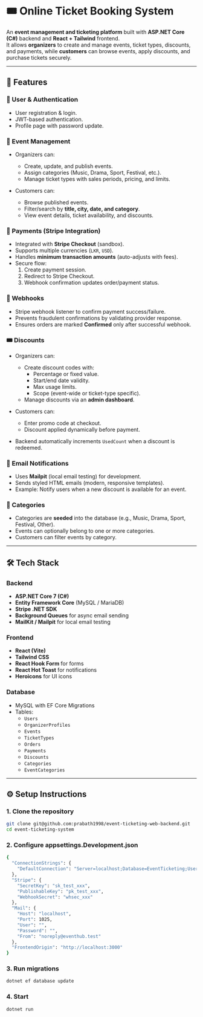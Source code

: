 # 🎟️ Online Ticket Booking System

An **event management and ticketing platform** built with **ASP.NET Core (C#)** backend and **React + Tailwind** frontend.  
It allows **organizers** to create and manage events, ticket types, discounts, and payments, while **customers** can browse events, apply discounts, and purchase tickets securely.

---

## 🚀 Features

### 👤 User & Authentication
- User registration & login.
- JWT-based authentication.
- Profile page with password update.

### 🎫 Event Management
- Organizers can:
  - Create, update, and publish events.
  - Assign categories (Music, Drama, Sport, Festival, etc.).
  - Manage ticket types with sales periods, pricing, and limits.

- Customers can:
  - Browse published events.
  - Filter/search by **title, city, date, and category**.
  - View event details, ticket availability, and discounts.

### 💸 Payments (Stripe Integration)
- Integrated with **Stripe Checkout** (sandbox).
- Supports multiple currencies (`LKR`, `USD`).
- Handles **minimum transaction amounts** (auto-adjusts with fees).
- Secure flow:
  1. Create payment session.
  2. Redirect to Stripe Checkout.
  3. Webhook confirmation updates order/payment status.

### 🔗 Webhooks
- Stripe webhook listener to confirm payment success/failure.
- Prevents fraudulent confirmations by validating provider response.
- Ensures orders are marked **Confirmed** only after successful webhook.

### 🎟️ Discounts
- Organizers can:
  - Create discount codes with:
    - Percentage or fixed value.
    - Start/end date validity.
    - Max usage limits.
    - Scope (event-wide or ticket-type specific).
  - Manage discounts via an **admin dashboard**.

- Customers can:
  - Enter promo code at checkout.
  - Discount applied dynamically before payment.

- Backend automatically increments `UsedCount` when a discount is redeemed.

### 📧 Email Notifications
- Uses **Mailpit** (local email testing) for development.
- Sends styled HTML emails (modern, responsive templates).
- Example: Notify users when a new discount is available for an event.

### 📂 Categories
- Categories are **seeded** into the database (e.g., Music, Drama, Sport, Festival, Other).
- Events can optionally belong to one or more categories.
- Customers can filter events by category.

---

## 🛠️ Tech Stack

### Backend
- **ASP.NET Core 7 (C#)**
- **Entity Framework Core** (MySQL / MariaDB)
- **Stripe .NET SDK**
- **Background Queues** for async email sending
- **MailKit / Mailpit** for local email testing

### Frontend
- **React (Vite)**
- **Tailwind CSS**
- **React Hook Form** for forms
- **React Hot Toast** for notifications
- **Heroicons** for UI icons

### Database
- MySQL with EF Core Migrations
- Tables:
  - `Users`
  - `OrganizerProfiles`
  - `Events`
  - `TicketTypes`
  - `Orders`
  - `Payments`
  - `Discounts`
  - `Categories`
  - `EventCategories`

---

## ⚙️ Setup Instructions

### 1. Clone the repository
```bash
git clone git@github.com:prabath1998/event-ticketing-web-backend.git
cd event-ticketing-system
```

### 2. Configure appsettings.Development.json
```bash
{
  "ConnectionStrings": {
    "DefaultConnection": "Server=localhost;Database=EventTicketing;User=root;Password=yourpassword;"
  },
  "Stripe": {
    "SecretKey": "sk_test_xxx",
    "PublishableKey": "pk_test_xxx",
    "WebhookSecret": "whsec_xxx"
  },
  "Mail": {
    "Host": "localhost",
    "Port": 1025,
    "User": "",
    "Password": "",
    "From": "noreply@eventhub.test"
  },
  "FrontendOrigin": "http://localhost:3000"
}
```

### 3. Run migrations
```bash
dotnet ef database update
```

### 4. Start 
```bash
dotnet run
```

